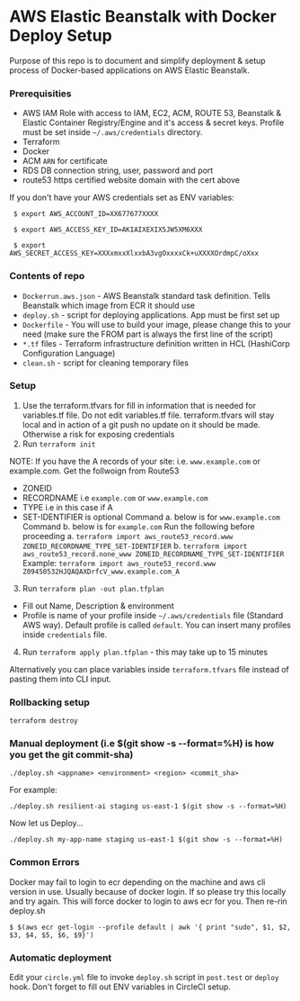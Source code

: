 # AWS Elastic Beanstalk with Docker Deploy Setup

Purpose of this repo is to document and simplify deployment & setup process of Docker-based applications on AWS Elastic Beanstalk.

### Prerequisities
- AWS IAM Role with access to IAM, EC2, ACM, ROUTE 53, Beanstalk & Elastic Container Registry/Engine and it's access & secret keys. Profile must be set inside `~/.aws/credentials` directory.
- Terraform
- Docker
- ACM ```ARN``` for certificate
- RDS DB connection string, user, password and port
- route53 https certified website domain with the cert above 

If you don't have your AWS credentials set as ENV variables:
```
 $ export AWS_ACCOUNT_ID=XX677677XXXX 

 $ export AWS_ACCESS_KEY_ID=AKIAIXEXIX5JW5XM6XXX 

 $ export AWS_SECRET_ACCESS_KEY=XXXxmxxXlxxbA3vgOxxxxCk+uXXXXOrdmpC/oXxx

```

### Contents of repo
 - ```Dockerrun.aws.json``` - AWS Beanstalk standard task definition. Tells Beanstalk which image from ECR it should use
 - ```deploy.sh``` - script for deploying applications. App must be first set up
 - ```Dockerfile``` - You will use to build your image, please change this to your need (make sure the FROM part is always the first line of the script)
 - ```*.tf``` files - Terraform infrastructure definition written in HCL (HashiCorp Configuration Language)
 - ```clean.sh``` - script for cleaning temporary files

### Setup
1. Use the terraform.tfvars for fill in information that is needed for variables.tf file. Do not edit variables.tf file. terraform.tfvars will stay local and in action of a git push no update on it should be made. Otherwise a risk for exposing credentials
2. Run ```terraform init```

NOTE: If you have the A records of your site: i.e. `www.example.com` or example.com. Get the follwoign from Route53
- ZONEID
- RECORDNAME i.e `example.com` or `www.example.com`
- TYPE i.e in this case if A
- SET-IDENTIFIER is optional
Command a. below is for `www.example.com`
Command b. below is for `example.com`
Run the following before proceeding
a. ```terraform import aws_route53_record.www ZONEID_RECORDNAME_TYPE_SET-IDENTIFIER```
b. ```terraform import aws_route53_record.none_www ZONEID_RECORDNAME_TYPE_SET-IDENTIFIER```
Example:
```terraform import aws_route53_record.www Z09450532HJQAQAXDrfcV_www.example.com_A```

3. Run ```terraform plan -out plan.tfplan```
  - Fill out Name, Description & environment
  - Profile is name of your profile inside `~/.aws/credentials` file (Standard AWS way). Default profile is called `default`. You can insert many profiles inside `credentials` file.
4. Run ```terraform apply plan.tfplan``` - this may take up to 15 minutes

Alternatively you can place variables inside `terraform.tfvars` file instead of pasting them into CLI input.

### Rollbacking setup
```
terraform destroy
```

### Manual deployment (i.e $(git show -s --format=%H) is how you get the git commit-sha)
```
./deploy.sh <appname> <environment> <region> <commit_sha>
```
For example:
```
./deploy.sh resilient-ai staging us-east-1 $(git show -s --format=%H)
```
Now let us Deploy...
```
./deploy.sh my-app-name staging us-east-1 $(git show -s --format=%H)
```

### Common Errors
Docker may fail to login to ecr depending on the machine and aws cli version in use. Usually because of docker login. If so please try this locally and try again. This will force docker to login to aws ecr for you. Then re-rin deploy.sh
```
$ $(aws ecr get-login --profile default | awk '{ print "sudo", $1, $2, $3, $4, $5, $6, $9}')

```

### Automatic deployment
Edit your `circle.yml` file to invoke `deploy.sh` script in `post.test` or `deploy` hook. Don't forget to fill out ENV variables in CircleCI setup.
